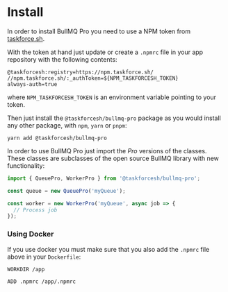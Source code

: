 # Install

In order to install BullMQ Pro you need to use a NPM token from [taskforce.sh](https://taskforce.sh).

With the token at hand just update or create a `.npmrc` file in your app repository with the following contents:

```
@taskforcesh:registry=https://npm.taskforce.sh/
//npm.taskforce.sh/:_authToken=${NPM_TASKFORCESH_TOKEN}
always-auth=true
```

where `NPM_TASKFORCESH_TOKEN` is an environment variable pointing to your token.

Then just install the `@taskforcesh/bullmq-pro` package as you would install any other package, with `npm`, `yarn` or `pnpm`:

```
yarn add @taskforcesh/bullmq-pro
```

In order to use BullMQ Pro just import the _Pro_ versions of the classes. These classes are subclasses of the open source BullMQ library with new functionality:

```typescript
import { QueuePro, WorkerPro } from '@taskforcesh/bullmq-pro';

const queue = new QueuePro('myQueue');

const worker = new WorkerPro('myQueue', async job => {
  // Process job
});
```

### Using Docker

If you use docker you must make sure that you also add the `.npmrc` file above in your `Dockerfile`:

```docker
WORKDIR /app

ADD .npmrc /app/.npmrc
```
